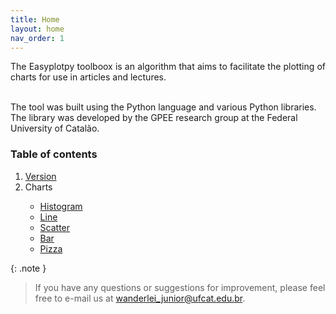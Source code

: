 ```yaml
---
title: Home
layout: home
nav_order: 1
---
```


<p align = "justify">The Easyplotpy toolboox is an algorithm that aims to facilitate the plotting of charts for use in articles and lectures.<br><br>

The tool was built using the Python language and various Python libraries. The library was developed by the GPEE research group at the Federal University of Catalão. 
</p>

<h3>Table of contents</h3>

<ol>
    <li><a href="https://wmpjrufg.github.io/EASYPLOTPY/001-1.html" target="_blank">Version</a></li>
    <li>Charts</li>
    <ul>
        <li><a href="https://wmpjrufg.github.io/EASYPLOTPY/001-1.html" target="_blank">Histogram</a></li>
        <li><a href="https://wmpjrufg.github.io/EASYPLOTPY/001-2.html" target="_blank">Line</a></li>
        <li><a href="https://wmpjrufg.github.io/EASYPLOTPY/001-3.html" target="_blank">Scatter</a></li>
        <li><a href="https://wmpjrufg.github.io/EASYPLOTPY/001-4.html" target="_blank">Bar</a></li>
        <li><a href="https://wmpjrufg.github.io/EASYPLOTPY/001-5.html" target="_blank">Pizza</a></li>
    </ul>
</ol>

{: .note }
>If you have any questions or suggestions for improvement, please feel free to e-mail us at wanderlei_junior@ufcat.edu.br.

